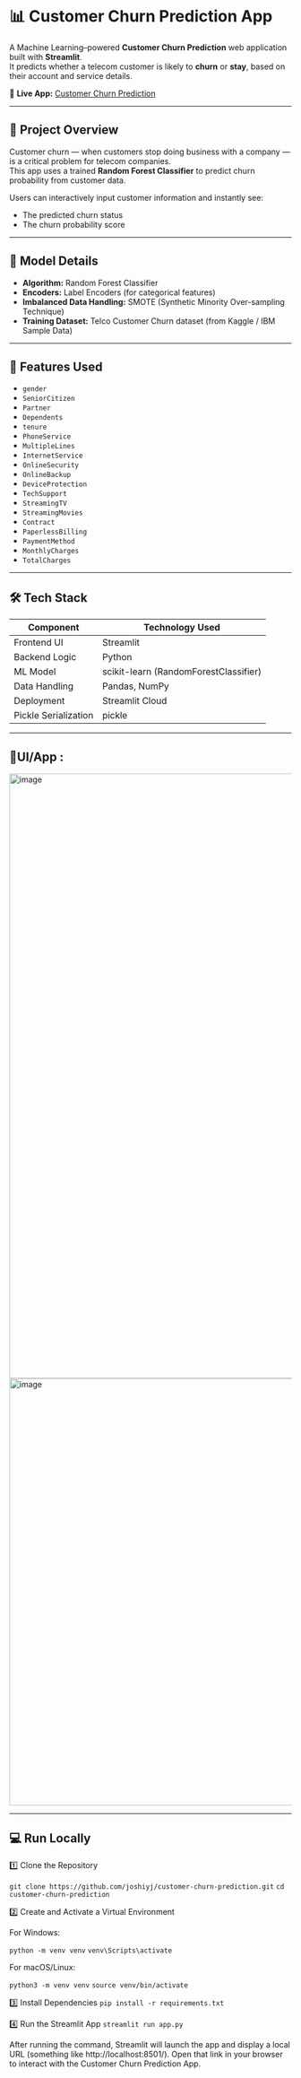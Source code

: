 # 📊 Customer Churn Prediction App

A Machine Learning–powered **Customer Churn Prediction** web application built with **Streamlit**.  
It predicts whether a telecom customer is likely to **churn** or **stay**, based on their account and service details.

🔗 **Live App:** [Customer Churn Prediction](https://customer-churn-prediction-ml-capstone.streamlit.app/)

---

## 🚀 Project Overview

Customer churn — when customers stop doing business with a company — is a critical problem for telecom companies.  
This app uses a trained **Random Forest Classifier** to predict churn probability from customer data.

Users can interactively input customer information and instantly see:
- The predicted churn status
- The churn probability score

---

## 🧠 Model Details

- **Algorithm:** Random Forest Classifier  
- **Encoders:** Label Encoders (for categorical features)  
- **Imbalanced Data Handling:** SMOTE (Synthetic Minority Over-sampling Technique)  
- **Training Dataset:** Telco Customer Churn dataset (from Kaggle / IBM Sample Data)

---

## 🧩 Features Used

- `gender`
- `SeniorCitizen`
- `Partner`
- `Dependents`
- `tenure`
- `PhoneService`
- `MultipleLines`
- `InternetService`
- `OnlineSecurity`
- `OnlineBackup`
- `DeviceProtection`
- `TechSupport`
- `StreamingTV`
- `StreamingMovies`
- `Contract`
- `PaperlessBilling`
- `PaymentMethod`
- `MonthlyCharges`
- `TotalCharges`

---

## 🛠️ Tech Stack

| Component | Technology Used |
|------------|----------------|
| Frontend UI | Streamlit |
| Backend Logic | Python |
| ML Model | scikit-learn (RandomForestClassifier) |
| Data Handling | Pandas, NumPy |
| Deployment | Streamlit Cloud |
| Pickle Serialization | pickle |

---

## 📸UI/App :
<img width="1919" height="1079" alt="image" src="https://github.com/user-attachments/assets/6103e46d-bfe1-4783-85ee-c7d647b10299" />
<img width="1919" height="762" alt="image" src="https://github.com/user-attachments/assets/d589da24-832c-4f8f-bb77-6fdb78dece3f" />

---

## 💻 Run Locally

1️⃣ Clone the Repository

`git clone https://github.com/joshiyj/customer-churn-prediction.git`
`cd customer-churn-prediction`

2️⃣ Create and Activate a Virtual Environment

For Windows:

`python -m venv venv`
`venv\Scripts\activate`


For macOS/Linux:

`python3 -m venv venv`
`source venv/bin/activate`

3️⃣ Install Dependencies
`pip install -r requirements.txt`

4️⃣ Run the Streamlit App
`streamlit run app.py`


After running the command, Streamlit will launch the app and display a local URL (something like http://localhost:8501/).
Open that link in your browser to interact with the Customer Churn Prediction App.
